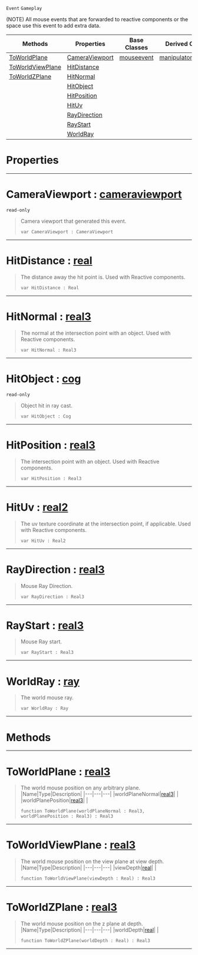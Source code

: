  `Event` `Gameplay`



(NOTE) All mouse events that are forwarded to reactive components or the space use this event to add extra data.

|Methods|Properties|Base Classes|Derived Classes|
|---|---|---|---|
|[ ToWorldPlane](https://github.com/ZilchEngine/ZilchDocs/blob/master/code_reference/class_reference/viewportmouseevent.md#toworldplane-zilch-engine)|[ CameraViewport](https://github.com/ZilchEngine/ZilchDocs/blob/master/code_reference/class_reference/viewportmouseevent.md#cameraviewport-zilch-engi)|[mouseevent](https://github.com/ZilchEngine/ZilchDocs/blob/master/code_reference/class_reference/mouseevent.md)|[manipulatortoolevent](https://github.com/ZilchEngine/ZilchDocs/blob/master/code_reference/class_reference/manipulatortoolevent.md)|
|[ ToWorldViewPlane](https://github.com/ZilchEngine/ZilchDocs/blob/master/code_reference/class_reference/viewportmouseevent.md#toworldviewplane-zilch-en)|[ HitDistance](https://github.com/ZilchEngine/ZilchDocs/blob/master/code_reference/class_reference/viewportmouseevent.md#hitdistance-zilch-engine)| | |
|[ ToWorldZPlane](https://github.com/ZilchEngine/ZilchDocs/blob/master/code_reference/class_reference/viewportmouseevent.md#toworldzplane-zilch-engin)|[ HitNormal](https://github.com/ZilchEngine/ZilchDocs/blob/master/code_reference/class_reference/viewportmouseevent.md#hitnormal-zilch-engine-do)| | |
| |[ HitObject](https://github.com/ZilchEngine/ZilchDocs/blob/master/code_reference/class_reference/viewportmouseevent.md#hitobject-zilch-engine-do)| | |
| |[ HitPosition](https://github.com/ZilchEngine/ZilchDocs/blob/master/code_reference/class_reference/viewportmouseevent.md#hitposition-zilch-engine)| | |
| |[ HitUv](https://github.com/ZilchEngine/ZilchDocs/blob/master/code_reference/class_reference/viewportmouseevent.md#hituv-zilch-engine-docume)| | |
| |[ RayDirection](https://github.com/ZilchEngine/ZilchDocs/blob/master/code_reference/class_reference/viewportmouseevent.md#raydirection-zilch-engine)| | |
| |[ RayStart](https://github.com/ZilchEngine/ZilchDocs/blob/master/code_reference/class_reference/viewportmouseevent.md#raystart-zilch-engine-doc)| | |
| |[ WorldRay](https://github.com/ZilchEngine/ZilchDocs/blob/master/code_reference/class_reference/viewportmouseevent.md#worldray-zilch-engine-doc)| | |


 #  Properties


---  
 #  CameraViewport : [cameraviewport](https://github.com/ZilchEngine/ZilchDocs/blob/master/code_reference/class_reference/cameraviewport.md)

 `read-only`

> Camera viewport that generated this event.
> ``` lang=cpp, name=Nada
> var CameraViewport : CameraViewport


---  
 #  HitDistance : [real](https://github.com/ZilchEngine/ZilchDocs/blob/master/code_reference/nada_base_types/real.md)

> The distance away the hit point is. Used with Reactive components.
> ``` lang=cpp, name=Nada
> var HitDistance : Real


---  
 #  HitNormal : [real3](https://github.com/ZilchEngine/ZilchDocs/blob/master/code_reference/nada_base_types/real3.md)

> The normal at the intersection point with an object. Used with Reactive components.
> ``` lang=cpp, name=Nada
> var HitNormal : Real3


---  
 #  HitObject : [cog](https://github.com/ZilchEngine/ZilchDocs/blob/master/code_reference/class_reference/cog.md)

 `read-only`

> Object hit in ray cast.
> ``` lang=cpp, name=Nada
> var HitObject : Cog


---  
 #  HitPosition : [real3](https://github.com/ZilchEngine/ZilchDocs/blob/master/code_reference/nada_base_types/real3.md)

> The intersection point with an object. Used with Reactive components.
> ``` lang=cpp, name=Nada
> var HitPosition : Real3


---  
 #  HitUv : [real2](https://github.com/ZilchEngine/ZilchDocs/blob/master/code_reference/nada_base_types/real2.md)

> The uv texture coordinate at the intersection point, if applicable. Used with Reactive components.
> ``` lang=cpp, name=Nada
> var HitUv : Real2


---  
 #  RayDirection : [real3](https://github.com/ZilchEngine/ZilchDocs/blob/master/code_reference/nada_base_types/real3.md)

> Mouse Ray Direction.
> ``` lang=cpp, name=Nada
> var RayDirection : Real3


---  
 #  RayStart : [real3](https://github.com/ZilchEngine/ZilchDocs/blob/master/code_reference/nada_base_types/real3.md)

> Mouse Ray start.
> ``` lang=cpp, name=Nada
> var RayStart : Real3


---  
 #  WorldRay : [ray](https://github.com/ZilchEngine/ZilchDocs/blob/master/code_reference/class_reference/ray.md)

> The world mouse ray.
> ``` lang=cpp, name=Nada
> var WorldRay : Ray


---  
 #  Methods


---  
 #  ToWorldPlane : [real3](https://github.com/ZilchEngine/ZilchDocs/blob/master/code_reference/nada_base_types/real3.md)

> The world mouse position on any arbitrary plane.
> |Name|Type|Description|
> |---|---|---|
> |worldPlaneNormal|[real3](https://github.com/ZilchEngine/ZilchDocs/blob/master/code_reference/nada_base_types/real3.md)| |
> |worldPlanePosition|[real3](https://github.com/ZilchEngine/ZilchDocs/blob/master/code_reference/nada_base_types/real3.md)| |
> ``` lang=cpp, name=Nada
> function ToWorldPlane(worldPlaneNormal : Real3, worldPlanePosition : Real3) : Real3
> ``` 


---  
 #  ToWorldViewPlane : [real3](https://github.com/ZilchEngine/ZilchDocs/blob/master/code_reference/nada_base_types/real3.md)

> The world mouse position on the view plane at view depth.
> |Name|Type|Description|
> |---|---|---|
> |viewDepth|[real](https://github.com/ZilchEngine/ZilchDocs/blob/master/code_reference/nada_base_types/real.md)| |
> ``` lang=cpp, name=Nada
> function ToWorldViewPlane(viewDepth : Real) : Real3
> ``` 


---  
 #  ToWorldZPlane : [real3](https://github.com/ZilchEngine/ZilchDocs/blob/master/code_reference/nada_base_types/real3.md)

> The world mouse position on the z plane at depth.
> |Name|Type|Description|
> |---|---|---|
> |worldDepth|[real](https://github.com/ZilchEngine/ZilchDocs/blob/master/code_reference/nada_base_types/real.md)| |
> ``` lang=cpp, name=Nada
> function ToWorldZPlane(worldDepth : Real) : Real3
> ``` 


---  
 

 
